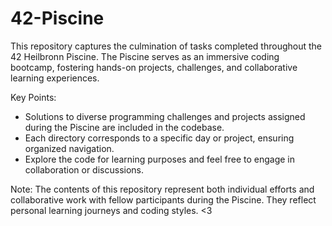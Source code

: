 # 42-Piscine
This repository captures the culmination of tasks completed throughout the 42 Heilbronn Piscine. The Piscine serves as an immersive coding bootcamp, fostering hands-on projects, challenges, and collaborative learning experiences.


Key Points:
* Solutions to diverse programming challenges and projects assigned during the Piscine are included in the codebase.
* Each directory corresponds to a specific day or project, ensuring organized navigation.
* Explore the code for learning purposes and feel free to engage in collaboration or discussions.

Note: The contents of this repository represent both individual efforts and collaborative work with fellow participants during the Piscine. They reflect personal learning journeys and coding styles. <3
